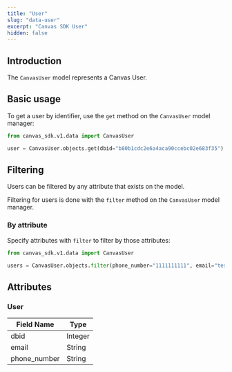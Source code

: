 ```yaml
---
title: "User"
slug: "data-user"
excerpt: "Canvas SDK User"
hidden: false
---
```


## Introduction

The `CanvasUser` model represents a Canvas User.

## Basic usage

To get a user by identifier, use the `get` method on the `CanvasUser` model manager:

```python
from canvas_sdk.v1.data import CanvasUser

user = CanvasUser.objects.get(dbid="b80b1cdc2e6a4aca90ccebc02e683f35")
```

## Filtering

Users can be filtered by any attribute that exists on the model.

Filtering for users is done with the `filter` method on the `CanvasUser` model manager.

### By attribute

Specify attributes with `filter` to filter by those attributes:

```python
from canvas_sdk.v1.data import CanvasUser

users = CanvasUser.objects.filter(phone_number="1111111111", email="test@canvasmedical.com")
```

## Attributes

### User

| Field Name               | Type                                                                      |
|--------------------------|---------------------------------------------------------------------------|
| dbid                     | Integer                                                                   |
| email                    | String                                                                    |
| phone_number             | String                                                                    |

<br/>
<br/>
<br/>